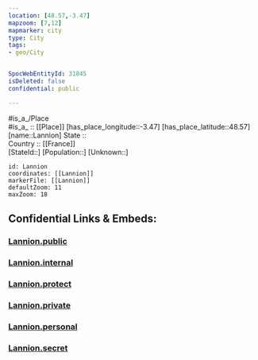 ```yaml
---
location: [48.57,-3.47] 
mapzoom: [7,12] 
mapmarker: city 
type: City
tags:
- geo/City


SpocWebEntityId: 31845
isDeleted: false
confidential: public

---
```

#is_a_/Place  
#is_a_ :: [[Place]] 
[has_place_longitude::-3.47] 
[has_place_latitude::48.57] 
[name::Lannion] 
State ::  
Country :: [[France]]  
[StateId::] 
[Population::] 
[Unknown::] 


```leaflet
id: Lannion
coordinates: [[Lannion]] 
markerFile: [[Lannion]] 
defaultZoom: 11 
maxZoom: 18
```


## Confidential Links & Embeds: 

### [Lannion.public](/_public/\Earth\Continent\Europe\Europe~West\France\regions~France\Bretagne\departments~Bretagne\Côtes-d'Armor\communes~Côtes-d'Armor\Lannion\cities~LannionLannion.public.md) 

### [Lannion.internal](/_internal/\Earth\Continent\Europe\Europe~West\France\regions~France\Bretagne\departments~Bretagne\Côtes-d'Armor\communes~Côtes-d'Armor\Lannion\cities~LannionLannion.internal.md) 

### [Lannion.protect](/_protect/\Earth\Continent\Europe\Europe~West\France\regions~France\Bretagne\departments~Bretagne\Côtes-d'Armor\communes~Côtes-d'Armor\Lannion\cities~LannionLannion.protect.md) 

### [Lannion.private](/_private/\Earth\Continent\Europe\Europe~West\France\regions~France\Bretagne\departments~Bretagne\Côtes-d'Armor\communes~Côtes-d'Armor\Lannion\cities~LannionLannion.private.md) 

### [Lannion.personal](/_personal/\Earth\Continent\Europe\Europe~West\France\regions~France\Bretagne\departments~Bretagne\Côtes-d'Armor\communes~Côtes-d'Armor\Lannion\cities~LannionLannion.personal.md) 

### [Lannion.secret](/_secret/\Earth\Continent\Europe\Europe~West\France\regions~France\Bretagne\departments~Bretagne\Côtes-d'Armor\communes~Côtes-d'Armor\Lannion\cities~LannionLannion.secret.md)

